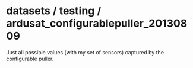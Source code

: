 ﻿datasets / testing / ardusat_configurablepuller_20130809
========================================================

Just all possible values (with my set of sensors) captured by the configurable puller.